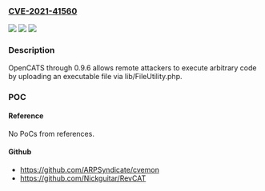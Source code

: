 ### [CVE-2021-41560](https://cve.mitre.org/cgi-bin/cvename.cgi?name=CVE-2021-41560)
![](https://img.shields.io/static/v1?label=Product&message=n%2Fa&color=blue)
![](https://img.shields.io/static/v1?label=Version&message=n%2Fa&color=blue)
![](https://img.shields.io/static/v1?label=Vulnerability&message=n%2Fa&color=brighgreen)

### Description

OpenCATS through 0.9.6 allows remote attackers to execute arbitrary code by uploading an executable file via lib/FileUtility.php.

### POC

#### Reference
No PoCs from references.

#### Github
- https://github.com/ARPSyndicate/cvemon
- https://github.com/Nickguitar/RevCAT

